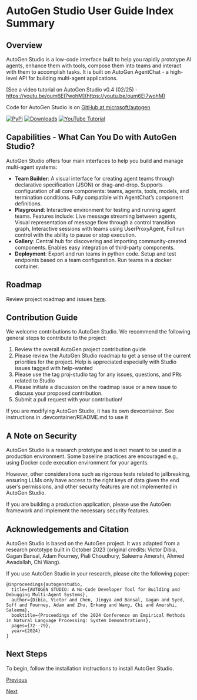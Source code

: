 # AutoGen Studio User Guide Index Summary

## Overview

AutoGen Studio is a low-code interface built to help you rapidly prototype AI agents, enhance them with tools, compose them into teams and interact with them to accomplish tasks. It is built on AutoGen AgentChat - a high-level API for building multi-agent applications.

[See a video tutorial on AutoGen Studio v0.4 (02/25) - https://youtu.be/oum6EI7wohM](https://youtu.be/oum6EI7wohM)

Code for AutoGen Studio is on [GitHub at microsoft/autogen](https://github.com/microsoft/autogen)

[![PyPi](https://badge.fury.io/py/autogenstudio.svg)](https://pypi.org/project/autogenstudio/)
[![Downloads](https://static.pepy.tech/badge/autogenstudio/week)](https://pepy.tech/project/autogenstudio)
[![YouTube Tutorial](https://img.youtube.com/vi/oum6EI7wohM/maxresdefault.jpg)](https://youtu.be/oum6EI7wohM)

## Capabilities - What Can You Do with AutoGen Studio?

AutoGen Studio offers four main interfaces to help you build and manage multi-agent systems:

*   **Team Builder**: A visual interface for creating agent teams through declarative specification (JSON) or drag-and-drop. Supports configuration of all core components: teams, agents, tools, models, and termination conditions. Fully compatible with AgentChat’s component definitions.
*   **Playground**: Interactive environment for testing and running agent teams. Features include: Live message streaming between agents, Visual representation of message flow through a control transition graph, Interactive sessions with teams using UserProxyAgent, Full run control with the ability to pause or stop execution.
*   **Gallery**: Central hub for discovering and importing community-created components. Enables easy integration of third-party components.
*   **Deployment**: Export and run teams in python code. Setup and test endpoints based on a team configuration. Run teams in a docker container.

## Roadmap

Review project roadmap and issues [here](https://github.com/microsoft/autogen).

## Contribution Guide

We welcome contributions to AutoGen Studio. We recommend the following general steps to contribute to the project:

1.  Review the overall AutoGen project contribution guide
2.  Please review the AutoGen Studio roadmap to get a sense of the current priorities for the project. Help is appreciated especially with Studio issues tagged with help-wanted
3.  Please use the tag proj-studio tag for any issues, questions, and PRs related to Studio
4.  Please initiate a discussion on the roadmap issue or a new issue to discuss your proposed contribution.
5.  Submit a pull request with your contribution!

If you are modifying AutoGen Studio, it has its own devcontainer. See instructions in .devcontainer/README.md to use it

## A Note on Security

AutoGen Studio is a research prototype and is not meant to be used in a production environment. Some baseline practices are encouraged e.g., using Docker code execution environment for your agents.

However, other considerations such as rigorous tests related to jailbreaking, ensuring LLMs only have access to the right keys of data given the end user’s permissions, and other security features are not implemented in AutoGen Studio.

If you are building a production application, please use the AutoGen framework and implement the necessary security features.

## Acknowledgements and Citation

AutoGen Studio is based on the AutoGen project. It was adapted from a research prototype built in October 2023 (original credits: Victor Dibia, Gagan Bansal, Adam Fourney, Piali Choudhury, Saleema Amershi, Ahmed Awadallah, Chi Wang).

If you use AutoGen Studio in your research, please cite the following paper:

```
@inproceedings{autogenstudio,
  title={AUTOGEN STUDIO: A No-Code Developer Tool for Building and Debugging Multi-Agent Systems},
  author={Dibia, Victor and Chen, Jingya and Bansal, Gagan and Syed, Suff and Fourney, Adam and Zhu, Erkang and Wang, Chi and Amershi, Saleema},
  booktitle={Proceedings of the 2024 Conference on Empirical Methods in Natural Language Processing: System Demonstrations},
  pages={72--79},
  year={2024}
}
```

## Next Steps

To begin, follow the installation instructions to install AutoGen Studio.

[Previous](https://microsoft.github.io/autogen/stable/user-guide/extensions-user-guide/index.html)

[Next](https://microsoft.github.io/autogen/stable/user-guide/autogenstudio-user-guide/installation.html)
